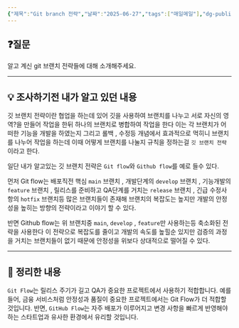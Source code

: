```yaml
---
{"제목":"Git branch 전략","날짜":"2025-06-27","tags":["매일메일"],"dg-publish":true,"permalink":"/매일메일/25년6월/Git branch 전략/","dgPassFrontmatter":true,"created":"2025-06-27T11:15:07.342+09:00","updated":"2025-06-27T11:23:28.790+09:00"}
---
```


## ❓질문

알고 계신 git 브랜치 전략들에 대해 소개해주세요.

---
## 💡 조사하기전 내가 알고 있던 내용

깃 브랜치 전략이란 협업을 하는데 있어 깃을 사용하여 브랜치를 나누고 서로 자신의 영역?을 만들어 작업을 한뒤 하나의 브랜치로 병합하여 작업을 한다 이는 각 브랜치가 어떠한 기능을 개발을 하였는지
그리고 롤백 , 수정등 개념에서 효과적으로 먹히니 브랜치를 나누어 작업을 하는데 이때 어떻게 브랜치를 나눌지 규칙을 정하는걸 `깃 브랜치 전략`이라고 한다.

일단 내가 알고있는 깃 브랜치 전략은 `Git flow`와 `Github flow`를 예로 들수 있다.

먼저 Git flow는 배포직전 핵심 `main` 브랜치 , 개발단계의 `develop` 브랜치 , 기능개발의 `feature` 브랜치 , 릴리스를 준비하고 QA단계를 거치는 `release` 브랜치 , 긴급 수정사항의 `hotfix` 브랜치등 많은 브랜치들이 존재해 브랜치의 복잡도는 높지만 개발의 안정성을 높히는 방향의 전략이라고 이야기 할 수 있다.

반면 Github flow는 위 브랜치중 `main`, `develop` , `feature`만 사용하는등 축소화된 전략을 사용한다 이 전략으로 복잡도를 줄이고 개발의 속도를 높힐순 있지만 검증의 과정을 거치는 브랜치들이 없기 때문에 안정성을 위보다 상대적으로 떨어질 수 있다.

---
## 🏫 정리한 내용

`Git Flow`는 릴리스 주기가 길고 QA가 중요한 프로젝트에서 사용하기 적합합니다. 예를 들어, 금융 서비스처럼 안정성과 품질이 중요한 프로젝트에서는 Git Flow가 더 적합할 것입니다. 반면, `GitHub Flow`는 자주 배포가 이루어지고 변경 사항을 빠르게 반영해야 하는 스타트업과 유사한 환경에서 유리할 것입니다.
